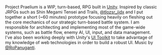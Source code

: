 Project Praelium is a WIP, turn-based, RPG built in [Unity](https://unity.com/). Inspired by classic JRPGs such as Shin Megami Tensei and Trails, [@tlozsr_iidx](https://twitter.com/tlozsr_iidx) and I put together a short (~60 minutes) prototype focusing heavily on fleshing out the core mechanics of our strategic turn-based battle system. I am responsible for architecting and implementing most of the game-wide systems, such as battle flow, enemy AI, UI, input, and data management. I've also been working deeply with Unity's [UI Toolkit](https://docs.unity3d.com/Manual/UIElements.html) to take advantage of my knowledge of web technologies in order to build a robust UI. Music by [@RoPanuganti](https://twitter.com/RoPanuganti).
